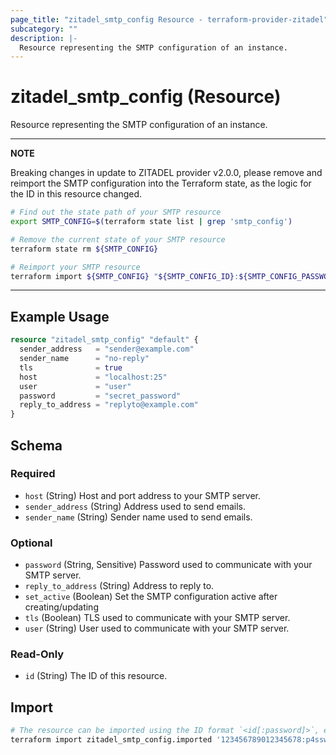 ```yaml
---
page_title: "zitadel_smtp_config Resource - terraform-provider-zitadel"
subcategory: ""
description: |-
  Resource representing the SMTP configuration of an instance.
---
```


# zitadel_smtp_config (Resource)

Resource representing the SMTP configuration of an instance.

---
**NOTE**

Breaking changes in update to ZITADEL provider v2.0.0, please remove and reimport the SMTP configuration into the Terraform state, as the logic for the ID in this resource changed.

```bash
# Find out the state path of your SMTP resource
export SMTP_CONFIG=$(terraform state list | grep 'smtp_config')

# Remove the current state of your SMTP resource
terraform state rm ${SMTP_CONFIG}

# Reimport your SMTP resource
terraform import ${SMTP_CONFIG} "${SMTP_CONFIG_ID}:${SMTP_CONFIG_PASSWORD}"
```

---

## Example Usage

```terraform
resource "zitadel_smtp_config" "default" {
  sender_address   = "sender@example.com"
  sender_name      = "no-reply"
  tls              = true
  host             = "localhost:25"
  user             = "user"
  password         = "secret_password"
  reply_to_address = "replyto@example.com"
}
```

<!-- schema generated by tfplugindocs -->
## Schema

### Required

- `host` (String) Host and port address to your SMTP server.
- `sender_address` (String) Address used to send emails.
- `sender_name` (String) Sender name used to send emails.

### Optional

- `password` (String, Sensitive) Password used to communicate with your SMTP server.
- `reply_to_address` (String) Address to reply to.
- `set_active` (Boolean) Set the SMTP configuration active after creating/updating
- `tls` (Boolean) TLS used to communicate with your SMTP server.
- `user` (String) User used to communicate with your SMTP server.

### Read-Only

- `id` (String) The ID of this resource.

## Import

```bash
# The resource can be imported using the ID format `<id[:password]>`, e.g.
terraform import zitadel_smtp_config.imported '123456789012345678:p4ssw0rd'
```
